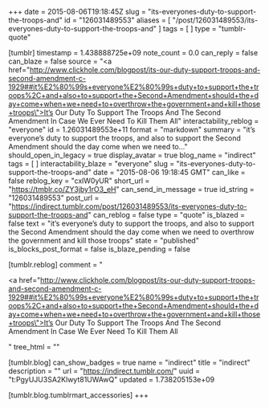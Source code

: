 +++
date = 2015-08-06T19:18:45Z
slug = "its-everyones-duty-to-support-the-troops-and"
id = "126031489553"
aliases = [ "/post/126031489553/its-everyones-duty-to-support-the-troops-and" ]
tags = [ ]
type = "tumblr-quote"

[tumblr]
timestamp = 1.438888725e+09
note_count = 0.0
can_reply = false
can_blaze = false
source = "<a href=\"http://www.clickhole.com/blogpost/its-our-duty-support-troops-and-second-amendment-c-1929##it%E2%80%99s+everyone%E2%80%99s+duty+to+support+the+troops%2C+and+also+to+support+the+Second+Amendment+should+the+day+come+when+we+need+to+overthrow+the+government+and+kill+those+troops\">It’s Our Duty To Support The Troops And The Second Amendment In Case We Ever Need To Kill Them All</a>"
interactability_reblog = "everyone"
id = 1.26031489553e+11
format = "markdown"
summary = "it’s everyone’s duty to support the troops, and also to support the Second Amendment should the day come when we need to..."
should_open_in_legacy = true
display_avatar = true
blog_name = "indirect"
tags = [ ]
interactability_blaze = "everyone"
slug = "its-everyones-duty-to-support-the-troops-and"
date = "2015-08-06 19:18:45 GMT"
can_like = false
reblog_key = "cxlW0yUR"
short_url = "https://tmblr.co/ZY3jby1rO3_eH"
can_send_in_message = true
id_string = "126031489553"
post_url = "https://indirect.tumblr.com/post/126031489553/its-everyones-duty-to-support-the-troops-and"
can_reblog = false
type = "quote"
is_blazed = false
text = "it’s everyone’s duty to support the troops, and also to support the Second Amendment should the day come when we need to overthrow the government and kill those troops"
state = "published"
is_blocks_post_format = false
is_blaze_pending = false

[tumblr.reblog]
comment = "<p><a href=\"http://www.clickhole.com/blogpost/its-our-duty-support-troops-and-second-amendment-c-1929##it%E2%80%99s+everyone%E2%80%99s+duty+to+support+the+troops%2C+and+also+to+support+the+Second+Amendment+should+the+day+come+when+we+need+to+overthrow+the+government+and+kill+those+troops\">It’s Our Duty To Support The Troops And The Second Amendment In Case We Ever Need To Kill Them All</a></p>"
tree_html = ""

[tumblr.blog]
can_show_badges = true
name = "indirect"
title = "indirect"
description = ""
url = "https://indirect.tumblr.com/"
uuid = "t:PgyUJU3SA2Klwyt81UWAwQ"
updated = 1.738205153e+09

[tumblr.blog.tumblrmart_accessories]
+++
